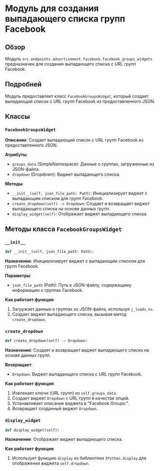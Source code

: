 # Модуль для создания выпадающего списка групп Facebook

## Обзор

Модуль `src.endpoints.advertisement.facebook.facebook_groups_widgets` предназначен для создания выпадающего списка с URL групп Facebook.

## Подробней

Модуль предоставляет класс `FacebookGroupsWidget`, который создает выпадающий список с URL групп Facebook из предоставленного JSON.

## Классы

### `FacebookGroupsWidget`

**Описание**: Создает выпадающий список с URL групп Facebook из предоставленного JSON.

**Атрибуты**:

*   `groups_data` (SimpleNamespace): Данные о группах, загруженные из JSON-файла.
*   `dropdown` (Dropdown): Виджет выпадающего списка.

**Методы**:

*   `__init__(self, json_file_path: Path)`: Инициализирует виджет с выпадающим списком для групп Facebook.
*   `create_dropdown(self) -> Dropdown`: Создает и возвращает виджет выпадающего списка на основе данных групп.
*   `display_widget(self)`: Отображает виджет выпадающего списка.

## Методы класса `FacebookGroupsWidget`

### `__init__`

```python
def __init__(self, json_file_path: Path):
```

**Назначение**: Инициализирует виджет с выпадающим списком для групп Facebook.

**Параметры**:

*   `json_file_path` (Path): Путь к JSON-файлу, содержащему информацию о группах Facebook.

**Как работает функция**:

1.  Загружает данные о группах из JSON-файла, используя `j_loads_ns`.
2.  Создает виджет выпадающего списка, вызывая метод `create_dropdown`.

### `create_dropdown`

```python
def create_dropdown(self) -> Dropdown:
```

**Назначение**: Создает и возвращает виджет выпадающего списка на основе данных групп.

**Возвращает**:

*   `Dropdown`: Виджет выпадающего списка с URL групп Facebook.

**Как работает функция**:

1.  Извлекает ключи (URL групп) из `self.groups_data`.
2.  Создает виджет `Dropdown` с URL групп в качестве опций.
3.  Устанавливает описание виджета в "Facebook Groups:".
4.  Возвращает созданный виджет `Dropdown`.

### `display_widget`

```python
def display_widget(self):
```

**Назначение**: Отображает виджет выпадающего списка.

**Как работает функция**:

1.  Использует функцию `display` из библиотеки `IPython.display` для отображения виджета `self.dropdown`.